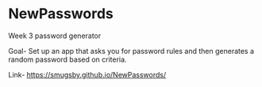 # NewPasswords
Week 3 password generator

Goal-
Set up an app that asks you for password rules and then generates a random password based on criteria.

Link-
https://smugsby.github.io/NewPasswords/
